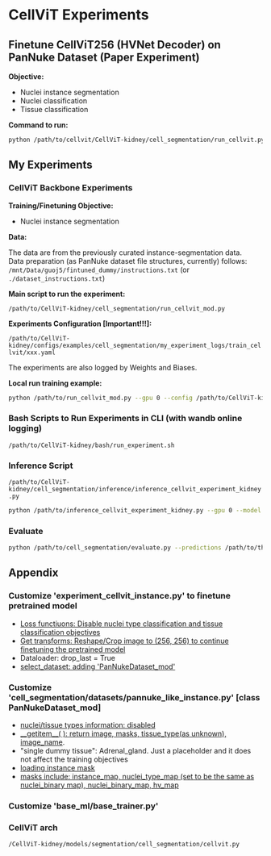 
# CellViT Experiments

## Finetune CellViT256 (HVNet Decoder) on PanNuke Dataset (Paper Experiment)

**Objective:**  
- Nuclei instance segmentation
- Nuclei classification
- Tissue classification

**Command to run:**
```bash
python /path/to/cellvit/CellViT-kidney/cell_segmentation/run_cellvit.py --gpu 0 --config /home/guoj5/Desktop/cellvit/CellViT-kidney/configs/examples/cell_segmentation/train_cellvit_copy.yaml
```

## My Experiments

### CellViT Backbone Experiments

**Training/Finetuning Objective:**  

- Nuclei instance segmentation

**Data:**  

The data are from the previously curated instance-segmentation data.  
Data preparation (as PanNuke dataset file structures, currently) follows: `/mnt/Data/guoj5/fintuned_dummy/instructions.txt`
(or `./dataset_instructions.txt`)

**Main script to run the experiment:**  

`/path/to/CellViT-kidney/cell_segmentation/run_cellvit_mod.py`

**Experiments Configuration [Important!!!]:**  

`/path/to/CellViT-kidney/configs/examples/cell_segmentation/my_experiment_logs/train_cellvit/xxx.yaml`

The experiments are also logged by Weights and Biases.

**Local run training example:**

```bash
python /path/to/run_cellvit_mod.py --gpu 0 --config /path/to/CellViT-kidney/configs/examples/cell_segmentation/my_experiment_logs/train_cellvit/train_fold0_all.yaml
```

### Bash Scripts to Run Experiments in CLI (with wandb online logging)

`/path/to/CellViT-kidney/bash/run_experiment.sh`

### Inference Script
`/path/to/CellViT-kidney/cell_segmentation/inference/inference_cellvit_experiment_kidney.py`


```bash
python /path/to/inference_cellvit_experiment_kidney.py --gpu 0 --model /path/to/model_checkpoint.pth --patching True --overlap 0 --datasets_dir /path/to/png_folder(s) --outputs_dir /path/to/output_folder
```

### Evaluate 

```bash
python /path/to/cell_segmentation/evaluate.py --predictions /path/to/the/prediction/folder --gt /path/to/the/groundth/folder --log_csv[optional] /path/to/save/metric/csv

```
## Appendix 

### Customize 'experiment_cellvit_instance.py' to finetune pretrained model 
- [Loss functiuons: Disable nuclei type classification and tissue classification objectives](https://github.com/junlinguo/CellViT-Kidney/blob/main/cell_segmentation/experiments/experiment_cellvit_instance.py#L392-L420)
- [Get transforms: Reshape/Crop image to (256, 256) to continue finetuning the pretrained model](https://github.com/junlinguo/CellViT-Kidney/blob/main/cell_segmentation/experiments/experiment_cellvit_instance.py#L729)
- Dataloader: drop_last = True
- [select_dataset: adding 'PanNukeDataset_mod'](https://github.com/junlinguo/CellViT-Kidney/blob/main/cell_segmentation/experiments/experiment_cellvit_instance.py#L530-L536)


### Customize 'cell_segmentation/datasets/pannuke_like_instance.py' [class PanNukeDataset_mod]
- [nuclei/tissue types information: disabled](https://github.com/junlinguo/CellViT-Kidney/blob/main/cell_segmentation/datasets/pannuke_like_instance.py#L94-L100)
- [\_\_getitem\_\_( ): return image, masks, tissue_type(as unknown), image_name](https://github.com/junlinguo/CellViT-Kidney/blob/main/cell_segmentation/datasets/pannuke_like_instance.py#L111).
- "single dummy tissue": Adrenal_gland. Just a placeholder and it does not affect the training objectives
- [loading instance mask](https://github.com/junlinguo/CellViT-Kidney/blob/main/cell_segmentation/datasets/pannuke_like_instance.py#L227-L245)
- [masks include: instance_map, nuclei_type_map (set to be the same as nuclei_binary map), nuclei_binary_map, hv_map](https://github.com/junlinguo/CellViT-Kidney/blob/main/cell_segmentation/datasets/pannuke_like_instance.py#L168)


### Customize 'base_ml/base_trainer.py'


### CellViT arch 

`/CellViT-kidney/models/segmentation/cell_segmentation/cellvit.py`


